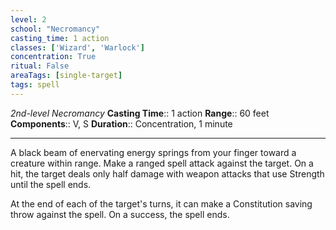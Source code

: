 ```yaml
---
level: 2
school: "Necromancy"
casting_time: 1 action
classes: ['Wizard', 'Warlock']
concentration: True
ritual: False
areaTags: [single-target]
tags: spell
---
```


_2nd-level Necromancy_
**Casting Time**:: 1 action
**Range**:: 60 feet
**Components**:: V, S
**Duration**:: Concentration, 1 minute

---

A black beam of enervating energy springs from your finger toward a creature within range. Make a ranged spell attack against the target. On a hit, the target deals only half damage with weapon attacks that use Strength until the spell ends.

At the end of each of the target's turns, it can make a Constitution saving throw against the spell. On a success, the spell ends.



